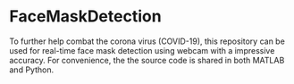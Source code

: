 # FaceMaskDetection
To further help combat the corona virus (COVID-19), this repository can be used for real-time face mask detection using webcam with a impressive accuracy. For convenience, the the source code is shared in both MATLAB and Python.
